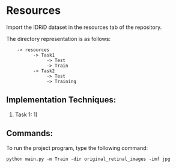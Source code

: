 
# Resources

Import the IDRiD dataset in the resources tab of the repository.


The directory representation is as follows: 

        -> resources 
              -> Task1
                   -> Test
                   -> Train
              -> Task2
                   -> Test
                   -> Training


## Implementation Techniques:

1) Task 1:
      1) 
      
## Commands:

To run the project program, type the following command:

`python main.py -m Train -dir original_retinal_images -imf jpg`